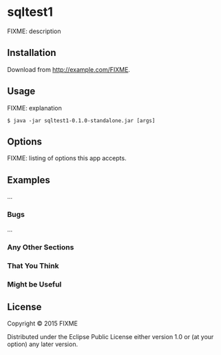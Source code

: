 # sqltest1

FIXME: description

## Installation

Download from http://example.com/FIXME.

## Usage

FIXME: explanation

    $ java -jar sqltest1-0.1.0-standalone.jar [args]

## Options

FIXME: listing of options this app accepts.

## Examples

...

### Bugs

...

### Any Other Sections
### That You Think
### Might be Useful

## License

Copyright © 2015 FIXME

Distributed under the Eclipse Public License either version 1.0 or (at
your option) any later version.
